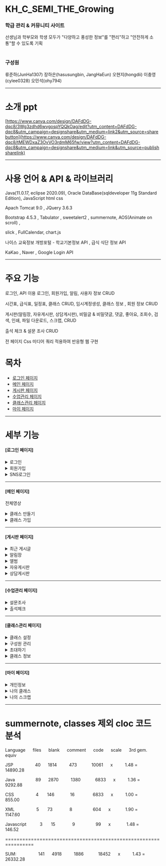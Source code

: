 # KH_C_SEMI_THE_Growing

<h3>학급 관리 & 커뮤니티 사이트</h3>
선생님과 학부모와 학생 모두가
"다양하고 풍성한 정보"를
"편리"하고
"안전하게 소통"할 수 있도록 기획

<br>
<br>
<h3>구성원</h3>
류준하(JunHa1307) 장하은(hasusungbin, JangHaEun) 오현지(hongdii) 이충영(cylee0328) 오민석(ohy794)


--------------------------------------------------------------------------------------------

소개 ppt
================================================================

[https://www.canva.com/design/DAFdDG-dqc8/3Wg3zdhd6wvgospYQQkOag/edit?utm_content=DAFdDG-dqc8&utm_campaign=designshare&utm_medium=link2&utm_source=sharebutton](https://www.canva.com/design/DAFdDG-dqc8/tMEWDxaZ3OvVO3rdmM65fw/view?utm_content=DAFdDG-dqc8&utm_campaign=designshare&utm_medium=link&utm_source=publishsharelink)

--------------------------------------------------------------------------------------------

사용 언어 & API & 라이브러리
================================================================
Java(11.0.17, eclipse 2020.09), Oracle DataBase(sqldeveloper 11g Standard Edition), JavaScript html css

Apach Tomcat 9.0 , JQuery 3.6.3

Bootstrap 4.5.3 , Tabulator , sweetalert2 , summernote, AOS(Animate on scroll) ,

slick , FullCalendar, chart.js

나이스 교육정보 개방포털 - 학교기본정보 API , 급식 식단 정보 API

KaKao , Naver , Google Login API

--------------------------------------------------------------------------------------------

주요 기능
================================================================
로그인, API 이용 로그인, 회원가입, 알림, 사용자 정보 CRUD

시간표, 급식표, 일정표, 클래스 CRUD, 임시계정생성, 클래스 정보 , 회원 정보 CRUD

게시판(알림장, 자유게시판, 상담게시판), 
비밀글 & 비밀댓글, 댓글, 좋아요, 조회수, 검색, 인쇄, 파일 다운로드, 스크랩, CRUD

출석 체크 & 설문 조사 CRUD

전 페이지 Css 미디어 쿼리 적용하여 반응형 웹 구현

목차
================================================================
  
  - [로그인 페이지](#로그인-페이지)
  - [메인 페이지](#메인-페이지)
  - [게시판 페이지](#게시판-페이지)
  - [수업관리 페이지](#수업관리-페이지)
  - [클래스관리 페이지](#클래스관리-페이지)
  - [마이 페이지](#마이-페이지)

--------------------------------------------------------------------------------------------
세부 기능
================================================================


<h4>[로그인 페이지]</h4>
<details>
  <summary>로그인</summary>
  <div markdown="1">
  </div>
</details>
<details>
  <summary>회원가입</summary>
  <div markdown="1">
  </div>
</details>
<details>
  <summary>SNS로그인</summary>
  <div markdown="1">
  </div>
</details>

<hr>


<h4>[메인 페이지]</h4>

전체영상

<details>
  <summary>클래스 만들기</summary>
  <div markdown="1">
  </div>
</details>
<details>
  <summary>클래스 가입</summary>
  <div markdown="1">
  </div>
</details>

<hr>

<h4>[게시판 페이지]</h4>


<details>
  <summary>최근 게시글</summary>
  <div markdown="1">
  </div>
</details>
<details>
  <summary>알림장</summary>
  <div markdown="1">
  </div>
</details>
<details>
  <summary>앨범</summary>
  <div markdown="1">
  </div>
</details>
<details>
  <summary>자유게시판</summary>
  <div markdown="1">
  </div>
</details>
<details>
  <summary>상담게시판</summary>
  <div markdown="1">
  </div>
</details>

<hr>


<h4>[수업관리 페이지]</h4>


<details>
  <summary>설문조사</summary>
  <div markdown="1">
  </div>
</details>
<details>
  <summary>출석체크</summary>
  <div markdown="1">
  </div>
</details>

<hr>

<h4>[클래스관리 페이지]</h4>


<details>
  <summary>클래스 설정</summary>
  <div markdown="1">
  </div>
</details>
<details>
  <summary>구성원 관리</summary>
  <div markdown="1">
  </div>
</details>
<details>
  <summary>초대하기</summary>
  <div markdown="1">
  </div>
</details>
<details>
  <summary>클래스 정보</summary>
  <div markdown="1">
  </div>
</details>


<hr>

<h4>[마이 페이지]</h4>


<details>
  <summary>개인정보</summary>
  <div markdown="1">
  </div>
</details>
<details>
  <summary>나의 클래스</summary>
  <div markdown="1">
  </div>
</details>
<details>
  <summary>나의 스크랩</summary>
  <div markdown="1">
  </div>
</details>

<hr>

summernote, classes 제외 cloc 코드 분석
================================================================

Language &nbsp;&nbsp;&nbsp;&nbsp; files &nbsp;&nbsp;&nbsp;&nbsp; blank &nbsp;&nbsp;&nbsp;&nbsp; comment &nbsp;&nbsp;&nbsp;&nbsp; code &nbsp;&nbsp;&nbsp;&nbsp; scale   &nbsp;&nbsp;&nbsp;&nbsp; 3rd gem. &nbsp;&nbsp;&nbsp;&nbsp; equiv

JSP &nbsp;&nbsp;&nbsp;&nbsp;&nbsp;&nbsp;&nbsp;&nbsp;&nbsp;&nbsp;&nbsp;&nbsp;&nbsp;&nbsp;&nbsp;&nbsp; 40 &nbsp;&nbsp;&nbsp;&nbsp; 1814 &nbsp;&nbsp;&nbsp;&nbsp;&nbsp;&nbsp;&nbsp;&nbsp; 473 &nbsp;&nbsp;&nbsp;&nbsp;&nbsp;&nbsp;&nbsp;&nbsp;&nbsp;&nbsp; 10061 &nbsp;&nbsp;&nbsp;&nbsp; x &nbsp;&nbsp;&nbsp;&nbsp;&nbsp;&nbsp;&nbsp;&nbsp; 1.48 = &nbsp;&nbsp;&nbsp;&nbsp;&nbsp;&nbsp;&nbsp;&nbsp; 14890.28

Java &nbsp;&nbsp;&nbsp;&nbsp;&nbsp;&nbsp;&nbsp;&nbsp;&nbsp;&nbsp;&nbsp;&nbsp;&nbsp;&nbsp;&nbsp; 89 &nbsp;&nbsp;&nbsp;&nbsp; 2870 &nbsp;&nbsp;&nbsp;&nbsp;&nbsp;&nbsp;&nbsp;&nbsp; 1380 &nbsp;&nbsp;&nbsp;&nbsp;&nbsp;&nbsp;&nbsp;&nbsp;&nbsp;&nbsp; 6833 &nbsp;&nbsp;&nbsp;&nbsp; x &nbsp;&nbsp;&nbsp;&nbsp;&nbsp;&nbsp;&nbsp;&nbsp; 1.36 = &nbsp;&nbsp;&nbsp;&nbsp;&nbsp;&nbsp;&nbsp;&nbsp; 9292.88

CSS &nbsp;&nbsp;&nbsp;&nbsp;&nbsp;&nbsp;&nbsp;&nbsp;&nbsp;&nbsp;&nbsp;&nbsp;&nbsp;&nbsp;&nbsp;&nbsp; 4 &nbsp;&nbsp;&nbsp;&nbsp;&nbsp; 146 &nbsp;&nbsp;&nbsp;&nbsp;&nbsp;&nbsp;&nbsp;&nbsp;&nbsp;&nbsp;&nbsp; 16 &nbsp;&nbsp;&nbsp;&nbsp;&nbsp;&nbsp;&nbsp;&nbsp;&nbsp;&nbsp;&nbsp;&nbsp;&nbsp; 6833 &nbsp;&nbsp;&nbsp;&nbsp; x &nbsp;&nbsp;&nbsp;&nbsp;&nbsp;&nbsp;&nbsp;&nbsp; 1.00 = &nbsp;&nbsp;&nbsp;&nbsp;&nbsp;&nbsp;&nbsp;&nbsp; 855.00

XML &nbsp;&nbsp;&nbsp;&nbsp;&nbsp;&nbsp;&nbsp;&nbsp;&nbsp;&nbsp;&nbsp;&nbsp;&nbsp;&nbsp;&nbsp;&nbsp; 5 &nbsp;&nbsp;&nbsp;&nbsp;&nbsp; 73 &nbsp;&nbsp;&nbsp;&nbsp;&nbsp;&nbsp;&nbsp;&nbsp;&nbsp;&nbsp;&nbsp;&nbsp; 8 &nbsp;&nbsp;&nbsp;&nbsp;&nbsp;&nbsp;&nbsp;&nbsp;&nbsp;&nbsp;&nbsp;&nbsp;&nbsp;&nbsp;&nbsp; 604 &nbsp;&nbsp;&nbsp;&nbsp; x &nbsp;&nbsp;&nbsp;&nbsp;&nbsp;&nbsp;&nbsp;&nbsp;&nbsp;&nbsp; 1.90 = &nbsp;&nbsp;&nbsp;&nbsp;&nbsp;&nbsp;&nbsp;&nbsp; 1147.60

Javascript &nbsp;&nbsp;&nbsp;&nbsp;&nbsp;&nbsp;&nbsp;&nbsp;&nbsp; 3 &nbsp;&nbsp;&nbsp;&nbsp;&nbsp; 15 &nbsp;&nbsp;&nbsp;&nbsp;&nbsp;&nbsp;&nbsp;&nbsp;&nbsp;&nbsp;&nbsp;&nbsp; 9 &nbsp;&nbsp;&nbsp;&nbsp;&nbsp;&nbsp;&nbsp;&nbsp;&nbsp;&nbsp;&nbsp;&nbsp;&nbsp;&nbsp;&nbsp; 99 &nbsp;&nbsp;&nbsp;&nbsp; x &nbsp;&nbsp;&nbsp;&nbsp;&nbsp;&nbsp;&nbsp;&nbsp;&nbsp;&nbsp;&nbsp; 1.48 = &nbsp;&nbsp;&nbsp;&nbsp;&nbsp;&nbsp;&nbsp;&nbsp; 146.52

================================================================

SUM: &nbsp;&nbsp;&nbsp;&nbsp;&nbsp;&nbsp;&nbsp;&nbsp;&nbsp;&nbsp;&nbsp;&nbsp;&nbsp;&nbsp;&nbsp;&nbsp; 141 &nbsp;&nbsp;&nbsp;&nbsp; 4918 &nbsp;&nbsp;&nbsp;&nbsp;&nbsp;&nbsp;&nbsp;&nbsp; 1886 &nbsp;&nbsp;&nbsp;&nbsp;&nbsp;&nbsp;&nbsp;&nbsp;&nbsp;&nbsp; 18452 &nbsp;&nbsp;&nbsp;&nbsp; x &nbsp;&nbsp;&nbsp;&nbsp;&nbsp;&nbsp;&nbsp;&nbsp; 1.43 = &nbsp;&nbsp;&nbsp;&nbsp;&nbsp;&nbsp;&nbsp;&nbsp; 26332.28
